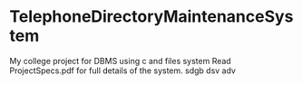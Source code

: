# TelephoneDirectoryMaintenanceSystem
My college project for DBMS using c and files system
Read ProjectSpecs.pdf for full details of the system.
sdgb
dsv
adv
